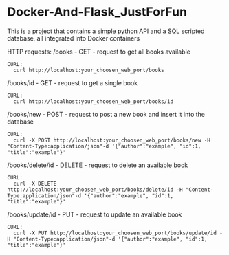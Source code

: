 # Docker-And-Flask_JustForFun
This is a project that contains a simple python API and a SQL scripted database, all integrated into Docker containers

HTTP requests:
  /books
    - GET - request to get all books available

    CURL:
      curl http://localhost:your_choosen_web_port/books

  /books/id
    - GET - request to get a single book

    CURL:
      curl http://localhost:your_choosen_web_port/books/id

  /books/new
    - POST - request to post a new book and insert it into the database

    CURL:
      curl -X POST http://localhost:your_choosen_web_port/books/new -H "Content-Type:application/json"-d '{"author":"example", "id":1, "title":"example"}'

  /books/delete/id
    - DELETE - request to delete an available book

    CURL:
      curl -X DELETE http://localhost:your_choosen_web_port/books/delete/id -H "Content-Type:application/json"-d '{"author":"example", "id":1, "title":"example"}'

  /books/update/id
    - PUT - request to update an available book
    
    CURL:
      curl -X PUT http://localhost:your_choosen_web_port/books/update/id -H "Content-Type:application/json"-d '{"author":"example", "id":1, "title":"example"}'


